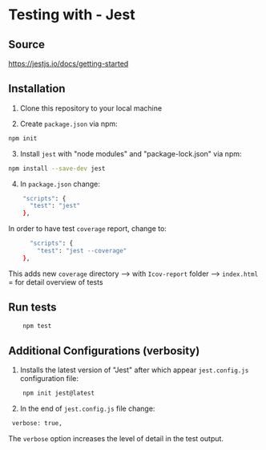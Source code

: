 # Testing with - Jest

## Source 

https://jestjs.io/docs/getting-started


## Installation

1. Clone this repository to your local machine

2. Create `package.json` via npm:

  ```bash
  npm init
```

3. Install `jest` with "node modules" and "package-lock.json" via npm:

  ```bash
  npm install --save-dev jest 
  ```

4. In `package.json` change:

  ```bash
      "scripts": {
        "test": "jest"
      },
  ```

  In order to have test `coverage` report, change to:

  ```bash
        "scripts": {
          "test": "jest --coverage"
      },
  ```

This adds new `coverage` directory --> with `Icov-report` folder --> `index.html` = for detail overview of tests


## Run tests

  ```bash
      npm test
  ```

## Additional Configurations (verbosity)

1. Installs the latest version of "Jest" after which appear `jest.config.js` configuration file:

  ```bash
      npm init jest@latest
  ```

2. In the end of `jest.config.js` file change:

  ```bash
   verbose: true,
   ```
   The `verbose` option increases the level of detail in the test output.